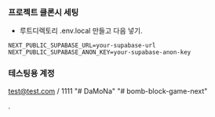 ### 프로젝트 클론시 세팅

- 루트디렉토리 .env.local 만들고 다음 넣기.

```
NEXT_PUBLIC_SUPABASE_URL=your-supabase-url
NEXT_PUBLIC_SUPABASE_ANON_KEY=your-supabase-anon-key
```

### 테스팅용 계정

test@test.com / 1111
"# DaMoNa"
"# bomb-block-game-next"

.
